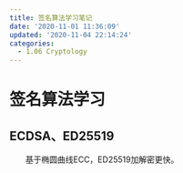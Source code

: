 ```yaml
---
title: 签名算法学习笔记
date: '2020-11-01 11:36:09'
updated: '2020-11-04 22:14:24'
categories:
  - 1.06 Cryptology
---
```

# 签名算法学习

## ECDSA、ED25519

　　基于椭圆曲线ECC，ED25519加解密更快。
